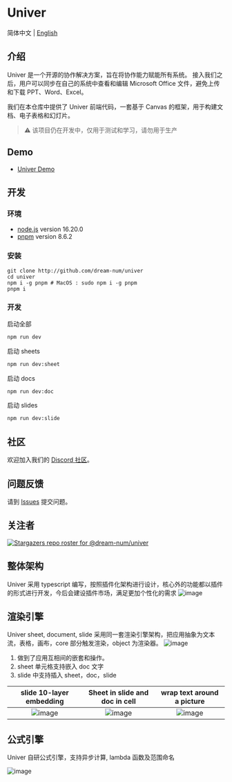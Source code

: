 # Univer

简体中文 | [English](./README.md)

## 介绍

Univer 是一个开源的协作解决方案，旨在将协作能力赋能所有系统。 接入我们之后，用户可以同步在自己的系统中查看和编辑 Microsoft Office 文件，避免上传和下载 PPT、Word、Excel。

我们在本仓库中提供了 Univer 前端代码，一套基于 Canvas 的框架，用于构建文档、电子表格和幻灯片。

> ⚠️ 该项目仍在开发中，仅用于测试和学习，请勿用于生产

## Demo

-   [Univer Demo](https://dream-num.github.io/univer-demo/)

## 开发

### 环境

- [node.js](https://nodejs.org) version 16.20.0
- [pnpm](https://pnpm.io) version 8.6.2

### 安装

```
git clone http://github.com/dream-num/univer
cd univer
npm i -g pnpm # MacOS : sudo npm i -g pnpm
pnpm i
```

### 开发

启动全部

```bash
npm run dev
```

启动 sheets

```bash
npm run dev:sheet
```

启动 docs

```bash
npm run dev:doc
```

启动 slides

```bash
npm run dev:slide
```

## 社区

欢迎加入我们的 [Discord 社区](https://discord.gg/z3NKNT6D2f)。

## 问题反馈

请到 [Issues](http://github.com/dream-num/univer/issues) 提交问题。

## 关注者

[![Stargazers repo roster for @dream-num/univer](https://reporoster.com/stars/dream-num/univer)](https://github.com/dream-num/univer/stargazers)

## 整体架构

Univer 采用 typescript 编写，按照插件化架构进行设计，核心外的功能都以插件的形式进行开发，今后会建设插件市场，满足更加个性化的需求
![image](./docs/source/overall.png)

## 渲染引擎

Univer sheet, document, slide 采用同一套渲染引擎架构，把应用抽象为文本流，表格，画布，core 部分触发渲染，object 为渲染器。
![image](./docs/source/Render%20Engine.png)

1. 做到了应用互相间的嵌套和操作。
2. sheet 单元格支持嵌入 doc 文字
3. slide 中支持插入 sheet，doc，slide

|     slide 10-layer embedding      |         Sheet in slide and doc in cell         |   wrap text around a picture    |
| :-------------------------------: | :--------------------------------------------: | :-----------------------------: |
| ![image](./docs/source/Slide.png) | ![image](./docs/source/Sheet%20in%20slide.png) | ![image](./docs/source/doc.png) |

## 公式引擎

Univer 自研公式引擎，支持异步计算, lambda 函数及范围命名

![image](./docs/source/Formula%20Engine.png)
<!--
## 开发计划

### Sheets

> 第一期目标与[luckysheet2.0 版本功能对齐](https://dream-num.github.io/LuckysheetDocs/guide/#features)

#### 🛠️ 格式设置

-   **样式** `done`
-   **条件格式** `2023Q1`
-   **文本对齐及旋转** `done`
-   **支持文本的截断、溢出、自动换行** `done`
-   **数据类型** `done`
-   **单元格内多样式** `done`

#### 🧬 单元格

-   **拖拽选取来修改单元格** `done`
-   **选区下拉填充** `2023Q1`
-   **自动填充选项** `2023Q1`
-   **多选区操作** `2023Q1`
-   **查找和替换** `2023Q2`
-   **定位** `2023Q4`
-   **合并单元格** `done`
-   **数据验证(表单功能)** `2023Q2`

#### 🖱️ 行和列操作

-   **隐藏，插入，删除行或列** `2023Q1`
-   **冻结行或列** `2023Q1`
-   **文本分列** `2023Q4`

#### 🔨 操作体验

-   **撤销/重做** `2023Q1`
-   **复制/粘贴/剪切操作** `2023Q1`
-   **快捷键支持** `2023Q2`
-   **格式刷** `2023Q4`
-   **任意选区拖拽** `2023Q1`

#### ⚙️ 公式和函数

-   **公式引擎（支持数组函数、命名、lambda）** `done`
-   **内置公式** `2023Q1 - 2023Q4 按照使用频率补齐`
-   **远程公式** `2023Q4`
-   **自定义公式** `2023Q4`

#### 📐 表格操作

-   **筛选** `2023Q2`
-   **排序** `2023Q2`

#### 📈 数据透视表

-   **字段拖拽** `2023Q3`
-   **聚合方式** `2023Q3`
-   **筛选数据** `2023Q4`
-   **数据透视表下钻** `2023Q4`
-   **根据数据透视表新建图表** `2023Q4`

#### 📊 图表 2023H2

-   **基础 6 种图表类型** `2023Q4 - 2024Q2`
-   **进阶图表类型** `2024Q4`
-   **SparkLines 小图** `2024Q2`

#### ✍️ 分享及协作

-   **评论** `2023Q3`
-   **协同编辑** `2023Q3`

#### 📚 插入对象

-   **插入图片** `2023Q3`

#### ⚡ 其他

-   **矩阵计算** `2023Q4`
-   **截图** `2023Q4`
-   **复制到其他格式** `2023Q3`
-   **EXCEL 导入及导出** `2023Q1 - 2023Q4 逐渐增强兼容性`

> ⏱️ 后续目标

-   **打印及设置** (像 excel 一样进行打印设置，并导出为图片或者 PDF) `2024Q2`
-   **树形菜单** (类似 excel 中的分级显示（分组）) `2024Q1`
-   **表格新功能** (类似 excel 中表格的筛选器和切片器) `2024Q1`
-   **CSV,TXT 导入及导出** (专为 Luckysheet 打造的导入导出插件，支持密码、水印、公式等的本地导入导出) `2024Q1`
-   **插入 svg 形状** (支持[Pen tool](https://github.com/mengshukeji/Pentool)的插入、修改和删除，并且随表格的变动而产生变化) `2023Q2`

### Docs

#### 💌 编辑

-   **添加和编辑文本** `2023Q1`
-   **查找和替换文本** `2023Q4`
-   **检查语法、拼写等** `2024Q2`
-   **显示字数统计** `2023Q1`
-   **插入和删除超链接** `2023Q2`

#### 🛀 文本格式

-   **设置文本格式** `2023Q1`
-   **创建项目符号列表或编号列表** `2023Q1`
-   **更改行距** `2023Q1`
-   **样式** `2023Q1`
-   **主题** `2024Q1`

#### 🗺️ 页面布局

-   **更改页边距** `2023Q1`
-   **分栏** `2023Q1`
-   **横向或纵向页面** `2023Q2`
-   **页面边框** `2023Q4`
-   **页眉或页脚** `2023Q2`
-   **页码** `2023Q2`
-   **分页符** `2023Q2`
-   **目录** `2024Q2`

#### 🧭 插入表格、图片和水印

-   **表格** `2023Q2`
-   **图片** `2023Q1`
-   **图标** `2023Q3`
-   **艺术字** `2024Q3`
-   **水印** `2023Q2`
-   **标尺** `2023Q3`
-   **旋转图片或形状** `2023Q1`
-   **图文混排** `2023Q1`

#### 🛎️ 学术格式

-   **编写方程式或公式** `2024Q2`
-   **段落首行缩进** `2023Q1`
-   **双倍行距** `2023Q1`

#### 🧳 编辑、打印、协作

-   **转换或保存为 PDF** `2024Q4`
-   **编辑 PDF** `2024Q4`
-   **打印文档** `2024Q4`
-   **协同编辑** `2023Q4`
-   **批注** `2023Q4`
-   **移动端** `2024Q4`

#### 🕰️ 其他

-   **插入 Sheet** `2023Q2`
-   **插入 slide** `2023Q2`
-   **导入/导出 word 格式** `2023Q4 - 2024Q4 Gradually enhance compatibility`

### Slides

#### 📻 幻灯片和版式

-   **幻灯片母版** `2023Q3`
-   **幻灯片版式** `2023Q3`
-   **通过主题为幻灯片添加颜色和设计** `2023Q4`
-   **横向和纵向页面** `2023Q4`
-   **幻灯片组织成节** `2023Q4`
-   **创建、合并和组合幻灯片上的对象** `2023Q2`
-   **旋转或翻转对象** `2023Q2`
-   **叠放顺序** `2023Q2`

#### 📱 文本、表格

-   **艺术字** `2024Q3`
-   **超链接** `2023Q3`
-   **拼写检查** `2024Q4`
-   **表格** `2023Q2`
-   **幻灯片编号、页码或日期和时间** `2023Q4`
-   **形状或文本框中的文本方向和位置** `2023Q3`

#### 📀 图片、形状、图表

-   **图片插入** `2023Q1`
-   **图片编辑** `2024Q2`
-   **SmartArt** `2024Q2`
-   **背景图片** `2023Q2`
-   **图表** `2023Q4 - 2024Q2`
-   **形状** `2023Q2`
-   **图标** `2023Q2`

#### 🧮 幻灯片放映

-   **演示模式** `2023Q2`
-   **演讲者备注** `2023Q4`
-   **排练和计时** `2024Q4`
-   **录制** `2024Q4`
-   **打印** `2024Q4`
-   **自动放映** `2024Q4`

#### 📒 动画、视频和音频

-   **切换效果** `2024Q2`
-   **文本和对象动画** `2024Q1`
-   **补间切换** `2024Q4`
-   **视频** `2023Q4`
-   **音频** `2023Q4`
-   **录制屏幕** `2024Q4`

#### 📫 其他

-   **协同编辑** `2023Q4`
-   **转换为视频** `2024Q4`
-   **保存为 PDF** `2024Q4`
-   **导入/导出为 PPT** `2023Q4`
-   **移动端** `2023Q4`
-   **插入 Sheets** `2023Q2`
-   **插入 documents** `2023Q2` -->
